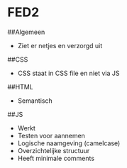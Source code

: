 FED2
====
##Algemeen

- Ziet er netjes en verzorgd uit

##CSS

- CSS staat in CSS file en niet via JS

##HTML

- Semantisch

##JS

- Werkt
- Testen voor aannemen
- Logische naamgeving (camelcase)
- Overzichtelijke structuur
- Heeft minimale comments
